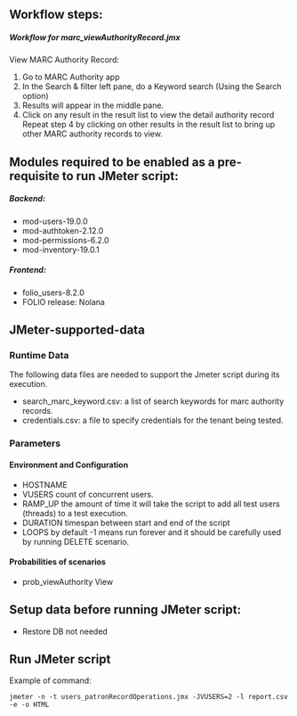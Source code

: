 ## Workflow steps:
##### Workflow for marc_viewAuthorityRecord.jmx

View MARC Authority Record:

1. Go to MARC Authority app 
2. In the Search & filter left pane, do a Keyword search (Using the Search option)
3. Results will appear in the middle pane.
4. Click on any result in the result list to view the detail authority record
Repeat step 4 by clicking on other results in the result list to bring up other MARC authority records to view.

## Modules required to be enabled as a pre-requisite to run JMeter script:
##### Backend:
- mod-users-19.0.0
- mod-authtoken-2.12.0
- mod-permissions-6.2.0
- mod-inventory-19.0.1
##### Frontend:
- folio_users-8.2.0
- FOLIO release: Nolana

## JMeter-supported-data
### Runtime Data
The following data files are needed to support the Jmeter script during its execution.
- search_marc_keyword.csv: a list of search keywords for marc authority records.
- credentials.csv: a file to specify credentials for the tenant being tested.

### Parameters
#### Environment and Configuration
- HOSTNAME
- VUSERS		count of concurrent users.
- RAMP_UP		the amount of time it will take the script to add all test users (threads) to a test execution.
- DURATION		timespan between start and end of the script
- LOOPS			by default -1 means run forever and it should be carefully used by running DELETE scenario. 
#### Probabilities of scenarios
- prob_viewAuthority	View

## Setup data before running JMeter script:
- Restore DB not needed

## Run JMeter script
Example of command:
```shell
jmeter -n -t users_patronRecordOperations.jmx -JVUSERS=2 -l report.csv -e -o HTML
```